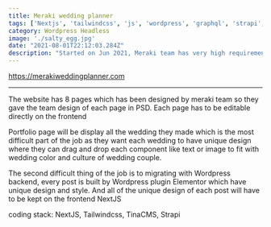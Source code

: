 ```yaml
---
title: Meraki wedding planner
tags: ['Nextjs', 'tailwindcss', 'js', 'wordpress', 'graphql', 'strapi', 'tinacms']
category: Wordpress Headless
image: './salty_egg.jpg'
date: "2021-08-01T22:12:03.284Z"
description: "Started on Jun 2021, Meraki team has very high requirement about their website so they has designed the website on their own, plus they also need to keep the old website backend which is in Wordpress, and fontend has to be extremely fast, serving multiple languages, and flexible enough so they can drag and drop each components of each wedding page to fit to the wedding's color and schema"
---
```


https://merakiweddingplanner.com

--------------------------
The website has 8 pages which has been designed by meraki team so they gave the team design of each page in PSD. Each page has to be editable directly on the frontend 

Portfolio page will be display all the wedding they made which is the most difficult part of the job as they want each wedding to have unique design where they can drag and drop each component like text or image to fit with wedding color and culture of wedding couple.

The second difficult thing of the job is to migrating with Wordpress backend, every post is built by Wordpress plugin Elementor which have unique design and style. And all of the unique design of each post will have to be kept on the frontend NextJS

coding stack: NextJS, Tailwindcss, TinaCMS, Strapi

